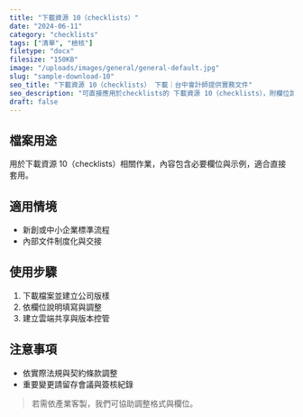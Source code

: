 ```yaml
---
title: "下載資源 10（checklists）"
date: "2024-06-11"
category: "checklists"
tags: ["清單", "檢核"]
filetype: "docx"
filesize: "150KB"
image: "/uploads/images/general/general-default.jpg"
slug: "sample-download-10"
seo_title: "下載資源 10（checklists） 下載｜台中會計師提供實務文件"
seo_description: "可直接應用於checklists的 下載資源 10（checklists），附欄位說明與步驟，協助快速落地。"
draft: false
---
```


## 檔案用途
用於下載資源 10（checklists）相關作業，內容包含必要欄位與示例，適合直接套用。

## 適用情境
- 新創或中小企業標準流程
- 內部文件制度化與交接

## 使用步驟
1. 下載檔案並建立公司版樣
2. 依欄位說明填寫與調整
3. 建立雲端共享與版本控管

## 注意事項
- 依實際法規與契約條款調整
- 重要變更請留存會議與簽核紀錄

> 若需依產業客製，我們可協助調整格式與欄位。
